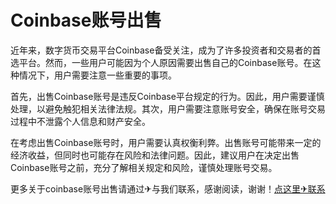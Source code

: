 # Coinbase账号出售

近年来，数字货币交易平台Coinbase备受关注，成为了许多投资者和交易者的首选平台。然而，一些用户可能因为个人原因需要出售自己的Coinbase账号。在这种情况下，用户需要注意一些重要的事项。

首先，出售Coinbase账号是违反Coinbase平台规定的行为。因此，用户需要谨慎处理，以避免触犯相关法律法规。其次，用户需要注意账号安全，确保在账号交易过程中不泄露个人信息和财产安全。

在考虑出售Coinbase账号时，用户需要认真权衡利弊。出售账号可能带来一定的经济收益，但同时也可能存在风险和法律问题。因此，建议用户在决定出售Coinbase账号之前，充分了解相关规定和风险，谨慎处理账号交易。

更多关于coinbase账号出售请通过✈与我们联系，感谢阅读，谢谢！[点这里✈联系](https://111.k02.cc)